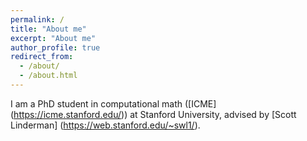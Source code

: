```yaml
---
permalink: /
title: "About me"
excerpt: "About me"
author_profile: true
redirect_from: 
  - /about/
  - /about.html
---
```


I am a PhD student in computational math ([ICME] (https://icme.stanford.edu/)) at Stanford University, advised by [Scott Linderman] (https://web.stanford.edu/~swl1/).

